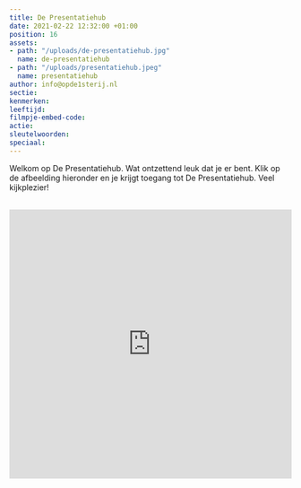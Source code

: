 ```yaml
---
title: De Presentatiehub
date: 2021-02-22 12:32:00 +01:00
position: 16
assets:
- path: "/uploads/de-presentatiehub.jpg"
  name: de-presentatiehub
- path: "/uploads/presentatiehub.jpeg"
  name: presentatiehub
author: info@opde1sterij.nl
sectie: 
kenmerken: 
leeftijd: 
filmpje-embed-code: 
actie: 
sleutelwoorden: 
speciaal: 
---
```


Welkom op De Presentatiehub. Wat ontzettend leuk dat je er bent. Klik op de afbeelding hieronder en je krijgt toegang tot De Presentatiehub. 
Veel kijkplezier!  

<br>
<iframe style="max-width: 610px" src="https://indd.adobe.com/embed/d69b19c3-e7ba-42f7-9450-10849ec3b8df?startpage=1&allowFullscreen=true" width="100%" height="480" frameborder="0" allowfullscreen=""></iframe>
